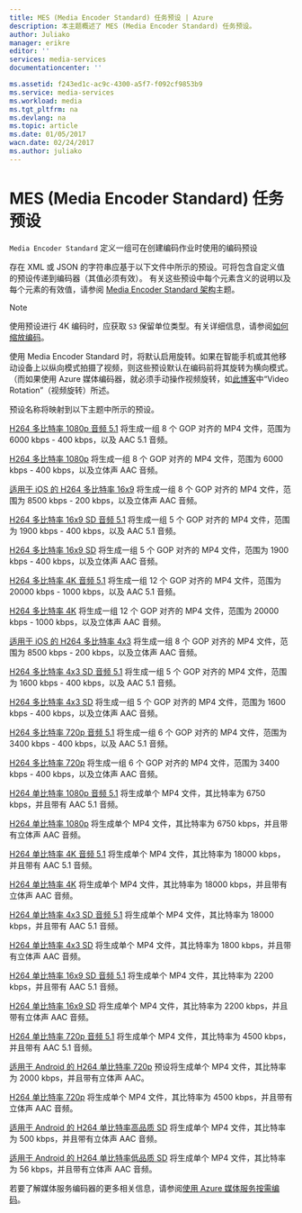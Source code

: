 ```yaml
---
title: MES (Media Encoder Standard) 任务预设 | Azure
description: 本主题概述了 MES (Media Encoder Standard) 任务预设。
author: Juliako
manager: erikre
editor: ''
services: media-services
documentationcenter: ''

ms.assetid: f243ed1c-ac9c-4300-a5f7-f092cf9853b9
ms.service: media-services
ms.workload: media
ms.tgt_pltfrm: na
ms.devlang: na
ms.topic: article
ms.date: 01/05/2017
wacn.date: 02/24/2017
ms.author: juliako
---
```


# MES \(Media Encoder Standard\) 任务预设

`Media Encoder Standard` 定义一组可在创建编码作业时使用的编码预设

 存在 XML 或 JSON 的字符串应基于以下文件中所示的预设。可将包含自定义值的预设传递到编码器（其值必须有效）。 有关这些预设中每个元素含义的说明以及每个元素的有效值，请参阅 [Media Encoder Standard 架构](./media-services-mes-schema.md)主题。

> [!NOTE]
使用预设进行 4K 编码时，应获取 `S3` 保留单位类型。有关详细信息，请参阅[如何缩放编码](./media-services-portal-encoding-units.md)。

 使用 Media Encoder Standard 时，将默认启用旋转。如果在智能手机或其他移动设备上以纵向模式拍摄了视频，则这些预设默认在编码前将其旋转为横向模式。（而如果使用 Azure 媒体编码器，就必须手动操作视频旋转，如[此博客](http://azure.microsoft.com/blog/2014/08/21/advanced-encoding-features-in-azure-media-encoder/)中“Video Rotation”（视频旋转）所述。

 预设名称将映射到以下主题中所示的预设。

 [H264 多比特率 1080p 音频 5.1](./media-services-mes-preset-H264-Multiple-Bitrate-1080p-Audio-5.1.md) 将生成一组 8 个 GOP 对齐的 MP4 文件，范围为 6000 kbps - 400 kbps，以及 AAC 5.1 音频。

 [H264 多比特率 1080p](./media-services-mes-preset-H264-Multiple-Bitrate-1080p.md) 将生成一组 8 个 GOP 对齐的 MP4 文件，范围为 6000 kbps - 400 kbps，以及立体声 AAC 音频。

 [适用于 iOS 的 H264 多比特率 16x9](./media-services-mes-preset-H264-Multiple-Bitrate-16x9-for-iOS.md) 将生成一组 8 个 GOP 对齐的 MP4 文件，范围为 8500 kbps - 200 kbps，以及立体声 AAC 音频。

 [H264 多比特率 16x9 SD 音频 5.1](./media-services-mes-preset-H264-Multiple-Bitrate-16x9-SD-Audio-5.1.md) 将生成一组 5 个 GOP 对齐的 MP4 文件，范围为 1900 kbps - 400 kbps，以及 AAC 5.1 音频。

 [H264 多比特率 16x9 SD](./media-services-mes-preset-H264-Multiple-Bitrate-16x9-SD.md) 将生成一组 5 个 GOP 对齐的 MP4 文件，范围为 1900 kbps - 400 kbps，以及立体声 AAC 音频。

 [H264 多比特率 4K 音频 5.1](./media-services-mes-preset-H264-Multiple-Bitrate-4K-Audio-5.1.md) 将生成一组 12 个 GOP 对齐的 MP4 文件，范围为 20000 kbps - 1000 kbps，以及 AAC 5.1 音频。

 [H264 多比特率 4K](./media-services-mes-preset-H264-Multiple-Bitrate-4K.md) 将生成一组 12 个 GOP 对齐的 MP4 文件，范围为 20000 kbps - 1000 kbps，以及立体声 AAC 音频。

 [适用于 iOS 的 H264 多比特率 4x3](./media-services-mes-preset-H264-Multiple-Bitrate-4x3-for-iOS.md) 将生成一组 8 个 GOP 对齐的 MP4 文件，范围为 8500 kbps - 200 kbps，以及立体声 AAC 音频。

 [H264 多比特率 4x3 SD 音频 5.1](./media-services-mes-preset-H264-Multiple-Bitrate-4x3-SD-Audio-5.1.md) 将生成一组 5 个 GOP 对齐的 MP4 文件，范围为 1600 kbps - 400 kbps，以及 AAC 5.1 音频。

 [H264 多比特率 4x3 SD](./media-services-mes-preset-H264-Multiple-Bitrate-4x3-SD.md) 将生成一组 5 个 GOP 对齐的 MP4 文件，范围为 1600 kbps - 400 kbps，以及立体声 AAC 音频。

 [H264 多比特率 720p 音频 5.1](./media-services-mes-preset-H264-Multiple-Bitrate-720p-Audio-5.1.md) 将生成一组 6 个 GOP 对齐的 MP4 文件，范围为 3400 kbps - 400 kbps，以及 AAC 5.1 音频。

 [H264 多比特率 720p](./media-services-mes-preset-H264-Multiple-Bitrate-720p.md) 将生成一组 6 个 GOP 对齐的 MP4 文件，范围为 3400 kbps - 400 kbps，以及立体声 AAC 音频。

 [H264 单比特率 1080p 音频 5.1](./media-services-mes-preset-H264-Single-Bitrate-1080p-Audio-5.1.md) 将生成单个 MP4 文件，其比特率为 6750 kbps，并且带有 AAC 5.1 音频。

 [H264 单比特率 1080p](./media-services-mes-preset-H264-Single-Bitrate-1080p.md) 将生成单个 MP4 文件，其比特率为 6750 kbps，并且带有立体声 AAC 音频。

 [H264 单比特率 4K 音频 5.1](./media-services-mes-preset-H264-Single-Bitrate-4K-Audio-5.1.md) 将生成单个 MP4 文件，其比特率为 18000 kbps，并且带有 AAC 5.1 音频。

 [H264 单比特率 4K](./media-services-mes-preset-H264-Single-Bitrate-4K.md) 将生成单个 MP4 文件，其比特率为 18000 kbps，并且带有立体声 AAC 音频。

 [H264 单比特率 4x3 SD 音频 5.1](./media-services-mes-preset-H264-Single-Bitrate-4x3-SD-Audio-5.1.md) 将生成单个 MP4 文件，其比特率为 18000 kbps，并且带有 AAC 5.1 音频。

 [H264 单比特率 4x3 SD](./media-services-mes-preset-H264-Single-Bitrate-4x3-SD.md) 将生成单个 MP4 文件，其比特率为 1800 kbps，并且带有立体声 AAC 音频。

 [H264 单比特率 16x9 SD 音频 5.1](./media-services-mes-preset-H264-Single-Bitrate-16x9-SD-Audio-5.1.md) 将生成单个 MP4 文件，其比特率为 2200 kbps，并且带有 AAC 5.1 音频。

 [H264 单比特率 16x9 SD](./media-services-mes-preset-H264-Single-Bitrate-16x9-SD.md) 将生成单个 MP4 文件，其比特率为 2200 kbps，并且带有立体声 AAC 音频。

 [H264 单比特率 720p 音频 5.1](./media-services-mes-preset-H264-Single-Bitrate-720p-Audio-5.1.md) 将生成单个 MP4 文件，其比特率为 4500 kbps，并且带有 AAC 5.1 音频。

 [适用于 Android 的 H264 单比特率 720p](./media-services-mes-preset-H264-Single-Bitrate-720p-for-Android.md) 预设将生成单个 MP4 文件，其比特率为 2000 kbps，并且带有立体声 AAC。

 [H264 单比特率 720p](./media-services-mes-preset-H264-Single-Bitrate-720p.md) 将生成单个 MP4 文件，其比特率为 4500 kbps，并且带有立体声 AAC 音频。

 [适用于 Android 的 H264 单比特率高品质 SD](./media-services-mes-preset-H264-Single-Bitrate-High-Quality-SD-for-Android.md) 将生成单个 MP4 文件，其比特率为 500 kbps，并且带有立体声 AAC 音频。

 [适用于 Android 的 H264 单比特率低品质 SD](./media-services-mes-preset-H264-Single-Bitrate-Low-Quality-SD-for-Android.md) 将生成单个 MP4 文件，其比特率为 56 kbps，并且带有立体声 AAC 音频。

 若要了解媒体服务编码器的更多相关信息，请参阅[使用 Azure 媒体服务按需编码](./media-services-encode-asset.md)。

<!---HONumber=Mooncake_0220_2017-->
<!--Update_Description: fix the typo "18000 kbps" to "1800 kbps" for H264 单比特率 4x3 SD-->